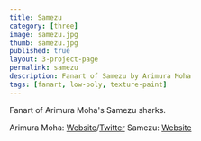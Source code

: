 ```yaml
---
title: Samezu
category: [three]
image: samezu.jpg
thumb: samezu.jpg
published: true
layout: 3-project-page
permalink: samezu
description: Fanart of Samezu by Arimura Moha
tags: [fanart, low-poly, texture-paint]
---
```

Fanart of Arimura Moha's Samezu sharks. 

Arimura Moha: [Website](http://www.arimuramoha.com/)/[Twitter](https://twitter.com/mohamedo62)
Samezu: [Website](http://same-z.jp/)